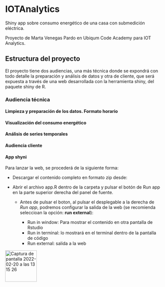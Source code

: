 # IOTAnalytics

Shiny app sobre consumo energético de una casa con submedición eléctrica.

Proyecto de Marta Venegas Pardo en Ubiqum Code Academy para IOT Analytics.

## Estructura del proyecto

El proyecto tiene dos audiencias, una más técnica donde se expondrá con todo detalle la preparación y análisis de datos y otra de cliente, que será expuesta a través de una web desarrollada con la herramienta shiny, del paquete shiny de R.


### Audiencia técnica

#### Limpieza y preparación de los datos. Formato horario

#### Visualización del consumo energético

#### Análisis de series temporales 


#### Audiencia cliente

#### App shyni

Para lanzar la web, se procederá de la siguiente forma:

- Descargar el contenido completo en formato zip desde:
- Abrir el archivo app.R dentro de la carpeta y pulsar el botón de Run app en la parte superior derecha del panel de fuente.

    - Antes de pulsar el boton, al pulsar el desplegable a la derecha de *Run app*, podremos configurar la salida de la web (se recomienda seleccioan la opción: **run external**):
     
        - Run in window: Para mostrar el contenido en otra pantalla de Rstudio
        - Run in terminal: lo mostrará en el terminal dentro de la pantalla de código 
        - Run external: salida a la web
        
<img width="101" alt="Captura de pantalla 2022-02-20 a las 13 15 26" src="https://user-images.githubusercontent.com/79573831/154841954-5e17e5b4-7fd1-43c9-a746-32b91979ff4d.png">




